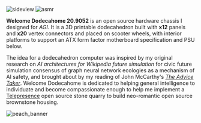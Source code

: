 ![sideview](https://github.com/user-attachments/assets/020076bc-2589-4056-a8e7-9ea7cfecd295)
![asmr](https://github.com/user-attachments/assets/1b18dd38-8b79-4b64-829d-78d6af3e4474)

**Welcome Dodecahome 20.9052** is an open source hardware chassis I designed for *AGI*.
It is a 3D printable dodecahedron built with **x12** panels and **x20** vertex connectors and placed on scooter wheels, with interior platforms to support an ATX form factor motherboard specification and PSU below.

The idea for a dodecahedron computer was inspired by my original research on *AI architectures for Wikipedia future simulation* for civic future simulation consensus of graph neural network ecologies as a mechanism of AI safety, and brought about by my reading of John McCarthy's <a href="https://www.cs.cornell.edu/selman/cs672/readings/mccarthy-upd.pdf">*The Advice Taker*</a>. Welcome Dodecahome is dedicated to helping general intelligence to individuate and become compassionate enough to help me implement a <a href="https://web.mit.edu/dxh/www/marvin/web.media.mit.edu/~minsky/papers/Telepresence.html">Telepresence</a> open source stone quarry to build neo-romantic open source brownstone housing.

![peach_banner](https://github.com/user-attachments/assets/db402a40-43c2-4ce4-bad0-fd70b0e9cb53)
